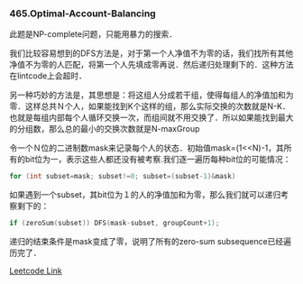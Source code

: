 ### 465.Optimal-Account-Balancing

此题是NP-complete问题，只能用暴力的搜索．

我们比较容易想到的DFS方法是，对于第一个人净值不为零的话，我们找所有其他净值不为零的人匹配，将第一个人先填成零再说．然后递归处理剩下的．这种方法在lintcode上会超时．

另一种巧妙的方法是，其思想是：将这组人分成若干组，使得每组人的净值加和为零．这样总共Ｎ个人，如果能找到K个这样的组，那么实际交换的次数就是N-K．也就是每组内部每个人循环交换一次，而组间就不用交换了．所以如果能找到最大的分组数，那么总的最小的交换次数就是N-maxGroup

令一个Ｎ位的二进制数mask来记录每个人的状态．初始值mask=(1<<N)-1，其所有的bit位为一，表示这些人都还没有被考察.我们逐一遍历每种bit位的可能情况：
```cpp
for (int subset=mask; subset!=0; subset=(subset-1)&mask) 
```
如果遇到一个subset，其bit位为１的人的净值加和为零，那么我们就可以递归考察剩下的：
```cpp
if (zeroSum(subset)) DFS(mask-subset, groupCount+1);
```
递归的结束条件是mask变成了零，说明了所有的zero-sum subsequence已经遍历完了．


[Leetcode Link](https://leetcode.com/problems/optimal-account-balancing)
